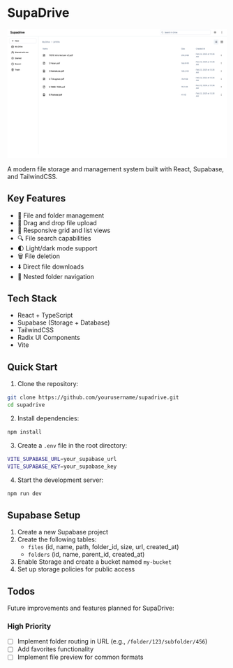 # SupaDrive

<div align="center">
  <img src="assets/supadrive-demo.png" alt="SupaDrive Demo" width="800"/>
</div>

A modern file storage and management system built with React, Supabase, and TailwindCSS.

## Key Features

-   📁 File and folder management
-   🔄 Drag and drop file upload
-   📱 Responsive grid and list views
-   🔍 File search capabilities
-   🌓 Light/dark mode support
-   🗑️ File deletion
-   ⬇️ Direct file downloads
-   📂 Nested folder navigation

## Tech Stack

-   React + TypeScript
-   Supabase (Storage + Database)
-   TailwindCSS
-   Radix UI Components
-   Vite

## Quick Start

1. Clone the repository:

```bash
git clone https://github.com/yourusername/supadrive.git
cd supadrive
```

2. Install dependencies:

```bash
npm install
```

3. Create a `.env` file in the root directory:

```bash
VITE_SUPABASE_URL=your_supabase_url
VITE_SUPABASE_KEY=your_supabase_key
```

4. Start the development server:

```bash
npm run dev
```

## Supabase Setup

1. Create a new Supabase project
2. Create the following tables:
    - `files` (id, name, path, folder_id, size, url, created_at)
    - `folders` (id, name, parent_id, created_at)
3. Enable Storage and create a bucket named `my-bucket`
4. Set up storage policies for public access

## Todos

Future improvements and features planned for SupaDrive:

### High Priority

-   [ ] Implement folder routing in URL (e.g., `/folder/123/subfolder/456`)
-   [ ] Add favorites functionality
-   [ ] Implement file preview for common formats
